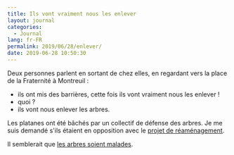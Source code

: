 ```yaml
---
title: Ils vont vraiment nous les enlever
layout: journal
categories:
  - Journal
lang: fr-FR
permalink: 2019/06/28/enlever/
date: 2019-06-28 10:50:30
---
```


Deux personnes parlent en sortant de chez elles, en regardant vers la place de la Fraternité à Montreuil :

- ils ont mis des barrières, cette fois ils vont vraiment nous les enlever !
- quoi ?
- ils vont nous enlever les arbres.

Les platanes ont été bâchés par un collectif de défense des arbres. Je me suis demandé s'ils étaient en opposition avec le [projet de réaménagement](https://budgetparticipatif.montreuil.fr/projects/budget-participatif-2017/collect/depot-des-propositions/proposals/proposition-sans-titre-16).

Il semblerait que [les arbres soient malades](http://mobi.montreuil.fr/index.php?id=600&tx_ttnews%5Btt_news%5D=24611&cHash=85b71c5640777a05356bb13810323ba5).